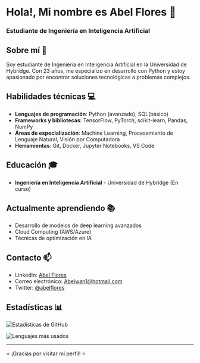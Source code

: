 # Hola!, Mi nombre es Abel Flores 👋
### Estudiante de Ingeniería en Inteligencia Artificial

## Sobre mí 🧠
Soy estudiante de Ingeniería en Inteligencia Artificial en la Universidad de Hybridge. Con 23 años, me especializo en desarrollo con Python y estoy apasionado por encontrar soluciones tecnológicas a problemas complejos.

## Habilidades técnicas 💻
- **Lenguajes de programación**: Python (avanzado), SQL(básico)
- **Frameworks y bibliotecas**: TensorFlow, PyTorch, scikit-learn, Pandas, NumPy
- **Áreas de especialización**: Machine Learning, Procesamiento de Lenguaje Natural, Visión por Computadora
- **Herramientas**: Git, Docker, Jupyter Notebooks, VS Code

## Educación 🎓
- **Ingeniería en Inteligencia Artificial** - Universidad de Hybridge (En curso)

## Actualmente aprendiendo 📚
- Desarrollo de modelos de deep learning avanzados
- Cloud Computing (AWS/Azure)
- Técnicas de optimización en IA

## Contacto 📫
- LinkedIn: [Abel Flores](https://www.linkedin.com/in/abel-flores-5b98b8304/)
- Correo electrónico: [Abelwan1@hotmail.com](mailto:Abelwan1@hotmail.com)
- Twitter: [@abelflores](https://x.com/TheRevised_96)

## Estadísticas 📊

![Estadísticas de GitHub](https://github-readme-stats.vercel.app/api?username=TheRevised&show_icons=true&theme=radical)

![Lenguajes más usados](https://github-readme-stats.vercel.app/api/top-langs/?username=TheRevised&layout=compact&theme=radical)

---

⭐️ ¡Gracias por visitar mi perfil! ⭐️

